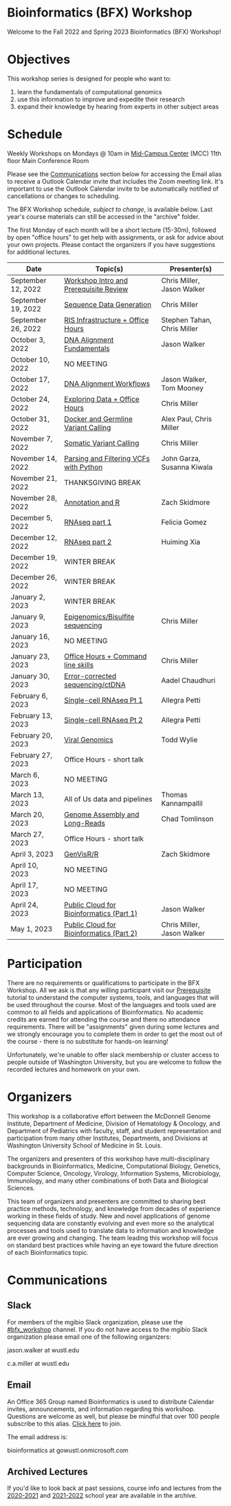 # Bioinformatics (BFX) Workshop

Welcome to the Fall 2022 and Spring 2023 Bioinformatics (BFX) Workshop! 

# Objectives

This workshop series is designed for people who want to:
1) learn the fundamentals of computational genomics
2) use this information to improve and expedite their research
3) expand their knowledge by hearing from experts in other subject areas

# Schedule

Weekly Workshops on Mondays @ 10am in [Mid-Campus Center](https://maps.google.com/?q=4590%20Children) (MCC) 11th floor Main Conference Room

Please see the [Communications](README.md#Communications) section below for accessing the Email alias to receive a Outlook Calendar invite that includes the Zoom meeting link. It's important to use the Outlook Calendar invite to be automatically notified of cancellations or changes to scheduling.

The BFX Workshop schedule, _subject to change_, is available below. Last year's course materials can still be accessed in the "archive" folder.

The first Monday of each month will be a short lecture (15-30m), followed by open "office hours" to get help with assignments, or ask for advice about your own projects. Please contact the organizers if you have suggestions for additional lectures.

|Date|Topic(s)|Presenter(s)|
|----|--------|------------|
| September 12, 2022 | [Workshop Intro and Prerequisite Review](lectures/week_01) | Chris Miller, Jason Walker | 
| September 19, 2022 | [Sequence Data Generation]() | Chris Miller |
| September 26, 2022 | [RIS Infrastructure + Office Hours]() | Stephen Tahan, Chris Miller | 
| October 3, 2022 | [DNA Alignment Fundamentals]() | Jason Walker |
| October 10, 2022 | NO MEETING | |
| October 17, 2022 | [DNA Alignment Workflows]() | Jason Walker, Tom Mooney |
| October 24, 2022 | [Exploring Data + Office Hours]() | Chris Miller |
| October 31, 2022 | [Docker and Germline Variant Calling]() | Alex Paul, Chris Miller |
| November 7, 2022 | [Somatic Variant Calling]() | Chris Miller|
| November 14, 2022 | [Parsing and Filtering VCFs with Python]() | John Garza, Susanna Kiwala |
| November 21, 2022 | THANKSGIVING BREAK | |
| November 28, 2022 | [Annotation and R]() | Zach Skidmore |
| December 5, 2022 | [RNAseq part 1]() | Felicia Gomez |
| December 12, 2022 | [RNAseq part 2]() | Huiming Xia |
| December 19, 2022 | WINTER BREAK | |
| December 26, 2022 | WINTER BREAK | |
| January 2, 2023 | WINTER BREAK | |
| January 9, 2023 | [Epigenomics/Bisulfite sequencing]() | Chris Miller |
| January 16, 2023 | NO MEETING |  | 
| January 23, 2023 | [Office Hours + Command line skills]() | Chris Miller | 
| January 30, 2023 | [Error-corrected sequencing/ctDNA]() | Aadel Chaudhuri | 
| February 6, 2023 | [Single-cell RNAseq Pt 1]() | Allegra Petti |
| February 13, 2023 | [Single-cell RNAseq Pt 2]() | Allegra Petti |
| February 20, 2023 | [Viral Genomics]() | Todd Wylie  |
| February 27, 2023 | Office Hours - short talk | |
| March 6, 2023 | NO MEETING |  |
| March 13, 2023 | All of Us data and pipelines | Thomas Kannampallil |
| March 20, 2023 | [Genome Assembly and Long-Reads]() | Chad Tomlinson | 
| March 27, 2023 | Office Hours - short talk |  | 
| April 3, 2023 | [GenVisR/R]() | Zach Skidmore |
| April 10, 2023 | NO MEETING | |
| April 17, 2023 | NO MEETING | |
| April 24, 2023 | [Public Cloud for Bioinformatics (Part 1)]() | Jason Walker |
| May 1, 2023 | [Public Cloud for Bioinformatics (Part 2)]() | Chris Miller, Jason Walker |

# Participation

There are no requirements or qualifications to participate in the BFX Workshop. All we ask is that any willing participant visit our [Prerequisite](lectures/week_01/bfx_workshop_01_overview.ipynb) tutorial to understand the computer systems, tools, and languages that will be used throughout the course. Most of the languages and tools used are common to all fields and applications of Bioinformatics. No academic credits are earned for attending the course and there no attendance requirements.  There will be "assignments" given during some lectures and we strongly encourage you to complete them in order to get the most out of the course - there is no substitute for hands-on learning!

Unfortunately, we're unable to offer slack membership or cluster access to people outside of Washington University, but you are welcome to follow the recorded lectures and homework on your own.

# Organizers

This workshop is a collaborative effort between the McDonnell Genome Institute, Department of Medicine, Division of Hematology & Oncology, and Department of Pediatrics with faculty, staff, and student representation and participation from many other Institutes, Departments, and Divisions at Washington University School of Medicine in St. Louis.

The organizers and presenters of this workshop have multi-disciplinary backgrounds in Bioinformatics, Medicine, Computational Biology, Genetics, Computer Science, Oncology, Virology, Information Systems, Microbiology, Immunology, and many other combinations of both Data and Biological Sciences.

This team of organizers and presenters are committed to sharing best practice methods, technology, and knowledge from decades of experience working in these fields of study. New and novel applications of genome sequencing data are constantly evolving and even more so the analytical processes and tools used to translate data to information and knowledge are ever growing and changing. The team leading this workshop will focus on standard best practices while having an eye toward the future direction of each Bioinformatics topic.

# Communications

## Slack

For members of the mgibio Slack organization, please use the [#bfx_workshop](https://mgibio.slack.com/archives/CDE4LQHHD) channel. If you do not have access to the mgibio Slack organization please email one of the following organizers:

jason.walker at wustl.edu

c.a.miller at wustl.edu

## Email

An Office 365 Group named Bioinformatics is used to distribute Calendar invites, announcements, and information regarding this workshop. Questions are welcome as well, but please be mindful that over 100 people subscribe to this alias. [Click here](https://outlook.office365.com/owa/bioinformatics@gowustl.onmicrosoft.com/groupsubscription.ashx?action=join&source=MSExchange/LokiServer&guid=2fdc302a-812b-4984-a57b-62ee21430272) to join.

The email address is: 

bioinformatics at gowustl.onmicrosoft.com

## Archived Lectures

If you'd like to look back at past sessions, course info and lectures from the [2020-2021](archive/v2020-2021) and [2021-2022](archive/v2021-2022) school year are available in the archive.
